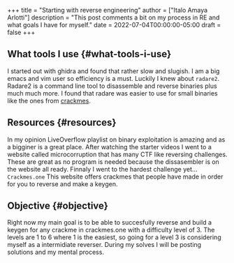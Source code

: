 +++
title = "Starting with reverse engineering"
author = ["Italo Amaya Arlotti"]
description = "This post comments a bit on my process in RE and what goals I have for myself."
date = 2022-07-04T00:00:00-05:00
draft = false
+++

## What tools I use {#what-tools-i-use}

I started out with ghidra and found that rather slow and slugish. I am a big emacs and vim user so efficiency is a must. Luckily I knew about `radare2`. Radare2 is a command line tool to disassemble and reverse binaries plus much much more. I found that radare was easier to use for small binaries like the ones from [crackmes](https://crackmes.one).


## Resources {#resources}

In my opinion LiveOverflow playlist on binary exploitation is amazing and as a bigginer is a great place. After watching the starter videos I went to a website called microcorruption that has many CTF like reversing challenges. These are great as no program is needed because the dissasembler is on the website all ready. Finnaly I went to the hardest challenge yet... `Crackmes.one` This website offers crackmes that people have made in order for you to reverse and make a keygen.


## Objective {#objective}

Right now my main goal is to be able to succesfully reverse and build a keygen for any crackme in crackmes.one with a difficulty level of 3. The levels are 1 to 6 where 1 is the easiest, so going for a level 3 is considering myself as a intermidiate reverser. During my solves I will be posting solutions and my mental process.
